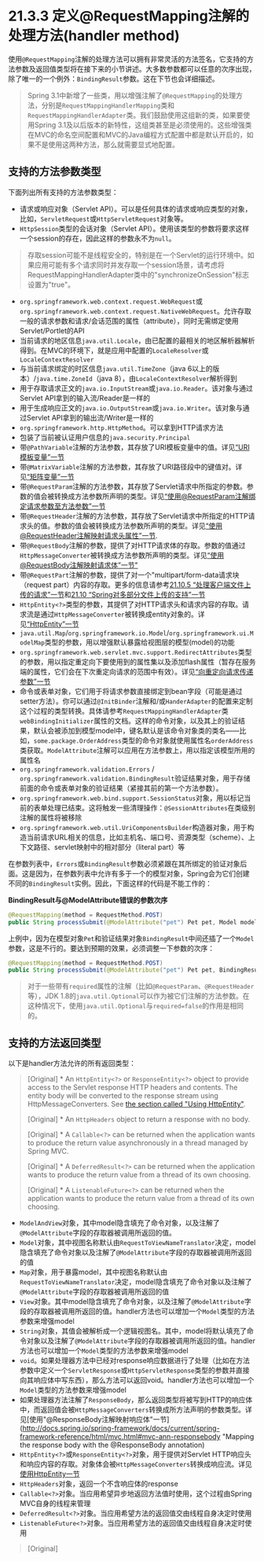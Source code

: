 # 21.3.3 定义@RequestMapping注解的处理方法(handler method)

使用`@RequestMapping`注解的处理方法可以拥有非常灵活的方法签名，它支持的方法参数及返回值类型将在接下来的小节讲述。大多数参数都可以任意的次序出现，除了唯一的一个例外：`BindingResult`参数。这在下节也会详细描述。

> Spring 3.1中新增了一些类，用以增强注解了`@RequestMapping`的处理方法，分别是`RequestMappingHandlerMapping`类和`RequestMappingHandlerAdapter`类。我们鼓励使用这组新的类，如果要使用Spring 3.1及以后版本的新特性，这组类甚至是必须使用的。这些增强类在MVC的命名空间配置和MVC的Java编程方式配置中都是默认开启的，如果不是使用这两种方法，那么就需要显式地配置。

## 支持的方法参数类型

下面列出所有支持的方法参数类型：

* 请求或响应对象（Servlet API）。可以是任何具体的请求或响应类型的对象，比如，`ServletRequest`或`HttpServletRequest`对象等。
* `HttpSession`类型的会话对象（Servlet API）。使用该类型的参数将要求这样一个session的存在，因此这样的参数永不为`null`。

> 存取session可能不是线程安全的，特别是在一个Servlet的运行环境中。如果应用可能有多个请求同时并发存取一个session场景，请考虑将RequestMappingHandlerAdapter类中的"synchronizeOnSession"标志设置为"true"。

* `org.springframework.web.context.request.WebRequest`或`org.springframework.web.context.request.NativeWebRequest`。允许存取一般的请求参数和请求/会话范围的属性（attribute），同时无需绑定使用Servlet/Portlet的API
* 当前请求的地区信息`java.util.Locale`，由已配置的最相关的地区解析器解析得到。在MVC的环境下，就是应用中配置的`LocaleResolver`或`LocaleContextResolver`
* 与当前请求绑定的时区信息`java.util.TimeZone`（java 6以上的版本）/`java.time.ZoneId`（java 8），由`LocaleContextResolver`解析得到
* 用于存取请求正文的`java.io.InputStream`或`java.io.Reader`。该对象与通过Servlet API拿到的输入流/Reader是一样的
* 用于生成响应正文的`java.io.OutputStream`或`java.io.Writer`。该对象与通过Servlet API拿到的输出流/Writer是一样的
* `org.springframework.http.HttpMethod`。可以拿到HTTP请求方法
* 包装了当前被认证用户信息的`java.security.Principal`
* 带`@PathVariable`注解的方法参数，其存放了URI模板变量中的值。详见[“URI模板变量”一节](http://docs.spring.io/spring-framework/docs/current/spring-framework-reference/html/mvc.html#mvc-ann-requestmapping-uri-templates "URI Template Patterns" )
* 带`@MatrixVariable`注解的方法参数，其存放了URI路径段中的键值对。详见[“矩阵变量”一节](http://docs.spring.io/spring-framework/docs/current/spring-framework-reference/html/mvc.html#mvc-ann-matrix-variables "Matrix Variables")
* 带`@RequestParam`注解的方法参数，其存放了Servlet请求中所指定的参数。参数的值会被转换成方法参数所声明的类型。详见[“使用@RequestParam注解绑定请求参数至方法参数”一节](http://docs.spring.io/spring-framework/docs/current/spring-framework-reference/html/mvc.html#mvc-ann-requestparam "Binding request parameters to method parameters with @RequestParam" )
* 带`@RequestHeader`注解的方法参数，其存放了Servlet请求中所指定的HTTP请求头的值。参数的值会被转换成方法参数所声明的类型。详见[“使用@RequestHeader注解映射请求头属性”一节](http://docs.spring.io/spring-framework/docs/current/spring-framework-reference/html/mvc.html#mvc-ann-requestheader "Mapping request header attributes with the @RequestHeader annotation" ).
* 带`@RequestBody`注解的参数，提供了对HTTP请求体的存取。参数的值通过`HttpMessageConverter`被转换成方法参数所声明的类型。详见[“使用@RequestBody注解映射请求体”一节"](http://docs.spring.io/spring-framework/docs/current/spring-framework-reference/html/mvc.html#mvc-ann-requestbody "Mapping the request body with the @RequestBody annotation" )
* 带`@RequestPart`注解的参数，提供了对一个"multipart/form-data请求块（request part）内容的存取。更多的信息请参考[21.10.5 “处理客户端文件上传的请求”一节](http://docs.spring.io/spring-framework/docs/current/spring-framework-reference/html/mvc.html#mvc-multipart-forms-non-browsers "21.10.5 Handling a file upload request from programmatic clients")和[21.10 “Spring对多部分文件上传的支持”一节](http://docs.spring.io/spring-framework/docs/current/spring-framework-reference/html/mvc.html#mvc-multipart "21.10 Spring's multipart \(file upload\) support")
* `HttpEntity<?>`类型的参数，其提供了对HTTP请求头和请求内容的存取。请求流是通过`HttpMessageConverter`被转换成entity对象的。详见[“HttpEntity”一节](http://docs.spring.io/spring-framework/docs/current/spring-framework-reference/html/mvc.html#mvc-ann-httpentity "Using HttpEntity")
* `java.util.Map`/`org.springframework.io.Model`/`org.springframework.ui.ModelMap`类型的参数，用以增强默认暴露给视图层的模型(model)的功能
* `org.springframework.web.servlet.mvc.support.RedirectAttributes`类型的参数，用以指定重定向下要使用到的属性集以及添加flash属性（暂存在服务端的属性，它们会在下次重定向请求的范围中有效）。详见[“向重定向请求传递参数”一节](http://docs.spring.io/spring-framework/docs/current/spring-framework-reference/html/mvc.html#mvc-flash-attributes "21.6 Using flash attributes")
* 命令或表单对象，它们用于将请求参数直接绑定到bean字段（可能是通过setter方法）。你可以通过`@InitBinder`注解和/或`HanderAdapter`的配置来定制这个过程的类型转换。具体请参考`RequestMappingHandlerAdapter`类`webBindingInitializer`属性的文档。这样的命令对象，以及其上的验证结果，默认会被添加到模型model中，键名默认是该命令对象类的类名——比如，`some.package.OrderAddress`类型的命令对象就使用属性名`orderAddress`类获取。`ModelAttribute`注解可以应用在方法参数上，用以指定该模型所用的属性名
* `org.springframework.validation.Errors` / `org.springframework.validation.BindingResult`验证结果对象，用于存储前面的命令或表单对象的验证结果（紧接其前的第一个方法参数）。
* `org.springframework.web.bind.support.SessionStatus`对象，用以标记当前的表单处理已结束。这将触发一些清理操作：`@SessionAttributes`在类级别注解的属性将被移除
* `org.springframework.web.util.UriComponentsBuilder`构造器对象，用于构造当前请求URL相关的信息，比如主机名、端口号、资源类型（scheme）、上下文路径、servlet映射中的相对部分（literal part）等

在参数列表中，`Errors`或`BindingResult`参数必须紧跟在其所绑定的验证对象后面。这是因为，在参数列表中允许有多于一个的模型对象，Spring会为它们创建不同的`BindingResult`实例。因此，下面这样的代码是不能工作的：

__BindingResult与@ModelAttribute错误的参数次序__
```java
@RequestMapping(method = RequestMethod.POST)
public String processSubmit(@ModelAttribute("pet") Pet pet, Model model, BindingResult result) { ... }
```

上例中，因为在模型对象`Pet`和验证结果对象`BindingResult`中间还插了一个`Model`参数，这是不行的。要达到预期的效果，必须调整一下参数的次序：

```java
@RequestMapping(method = RequestMethod.POST)
public String processSubmit(@ModelAttribute("pet") Pet pet, BindingResult result, Model model) { ... }
```

> 对于一些带有`required`属性的注解（比如`@RequestParam`、`@RequestHeader`等），JDK 1.8的`java.util.Optional`可以作为被它们注解的方法参数。在这种情况下，使用`java.util.Optional`与`required=false`的作用是相同的。

## 支持的方法返回类型

以下是handler方法允许的所有返回类型：

> [Original] * An `HttpEntity<?>` or `ResponseEntity<?>` object to provide access to the Servlet response HTTP headers and contents. The entity body will be converted to the response stream using HttpMessageConverters. See [the section called "Using HttpEntity"](mvc.html#mvc-ann-httpentity "Using HttpEntity" ).
>
> [Original] * An `HttpHeaders` object to return a response with no body.
>
> [Original] * A `Callable<?>` can be returned when the application wants to produce the return value asynchronously in a thread managed by Spring MVC.
>
> [Original] * A `DeferredResult<?>` can be returned when the application wants to produce the return value from a thread of its own choosing.
>
> [Original] * A `ListenableFuture<?>` can be returned when the application wants to produce the return value from a thread of its own choosing.


* `ModelAndView`对象，其中model隐含填充了命令对象，以及注解了`@ModelAttribute`字段的存取器被调用所返回的值。
* `Model`对象，其中视图名称默认由`RequestToViewNameTranslator`决定，model隐含填充了命令对象以及注解了`@ModelAttribute`字段的存取器被调用所返回的值
* `Map`对象，用于暴露model，其中视图名称默认由`RequestToViewNameTranslator`决定，model隐含填充了命令对象以及注解了`@ModelAttribute`字段的存取器被调用所返回的值
* `View`对象。其中model隐含填充了命令对象，以及注解了`@ModelAttribute`字段的存取器被调用所返回的值。handler方法也可以增加一个`Model`类型的方法参数来增强model
* `String`对象，其值会被解析成一个逻辑视图名。其中，model将默认填充了命令对象以及注解了`@ModelAttribute`字段的存取器被调用所返回的值。handler方法也可以增加一个`Model`类型的方法参数来增强model
* `void`。如果处理器方法中已经对response响应数据进行了处理（比如在方法参数中定义一个`ServletResponse`或`HttpServletResponse`类型的参数并直接向其响应体中写东西），那么方法可以返回void。handler方法也可以增加一个`Model`类型的方法参数来增强model
* 如果处理器方法注解了`ResponseBody`，那么返回类型将被写到HTTP的响应体中，而返回值会被`HttpMessageConverters`转换成所方法声明的参数类型。详见[使用"@ResponseBody注解映射响应体"一节](http://docs.spring.io/spring-framework/docs/current/spring-framework-reference/html/mvc.html#mvc-ann-responsebody "Mapping the response body with the @ResponseBody annotation)
* `HttpEntity<?>`或`ResponseEntity<?>`对象，用于提供对Servlet HTTP响应头和响应内容的存取。对象体会被`HttpMessageConverters`转换成响应流。详见[使用HttpEntity一节](http://docs.spring.io/spring-framework/docs/current/spring-framework-reference/html/mvc.html#mvn-ann-httpentity "Using Entity")
* `HttpHeaders`对象，返回一个不含响应体的response
* `Callable<?>`对象。当应用希望异步地返回方法值时使用，这个过程由Spring MVC自身的线程来管理
* `DeferredResult<?>`对象。当应用希望方法的返回值交由线程自身决定时使用
* `ListenableFuture<?>`对象。当应用希望方法的返回值交由线程自身决定时使用










> [Original]
